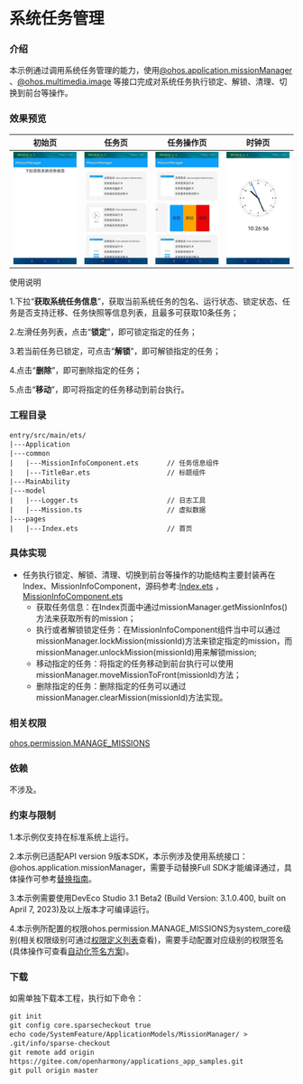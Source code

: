 # 系统任务管理

### 介绍

本示例通过调用系统任务管理的能力，使用[@ohos.application.missionManager](https://gitee.com/openharmony/docs/blob/master/zh-cn/application-dev/reference/apis/js-apis-application-missionManager.md) 、[@ohos.multimedia.image](https://gitee.com/openharmony/docs/blob/master/zh-cn/application-dev/reference/apis/js-apis-image.md) 等接口完成对系统任务执行锁定、解锁、清理、切换到前台等操作。

### 效果预览

|初始页|任务页|任务操作页|时钟页|
|--------------------------------|--------------------------------|--------------------------------|--------------------------------|
|![](./screenshots/device/initPage.jpeg)|![](./screenshots/device/missionPage.jpeg)|![](./screenshots/device/misssionOperation.jpeg)|![](./screenshots/device/colokPage.jpeg)|

使用说明

1.下拉“**获取系统任务信息**”，获取当前系统任务的包名、运行状态、锁定状态、任务是否支持迁移、任务快照等信息列表，且最多可获取10条任务；

2.左滑任务列表，点击“**锁定**”，即可锁定指定的任务；

3.若当前任务已锁定，可点击“**解锁**”，即可解锁指定的任务；

4.点击“**删除**”，即可删除指定的任务；

5.点击“**移动**”，即可将指定的任务移动到前台执行。

### 工程目录
```
entry/src/main/ets/
|---Application
|---common
|   |---MissionInfoComponent.ets       // 任务信息组件
|   |---TitleBar.ets                   // 标题组件
|---MainAbility
|---model
|   |---Logger.ts                      // 日志工具
|   |---Mission.ts                     // 虚拟数据
|---pages
|   |---Index.ets                      // 首页
```

### 具体实现

* 任务执行锁定、解锁、清理、切换到前台等操作的功能结构主要封装再在Index、MissionInfoComponent，源码参考:[Index.ets](https://gitee.com/openharmony/applications_app_samples/blob/master/code/SystemFeature/ApplicationModels/MissionManager/entry/src/main/ets/pages/Index.ets) ，[MissionInfoComponent.ets](https://gitee.com/openharmony/applications_app_samples/blob/master/code/SystemFeature/ApplicationModels/MissionManager/entry/src/main/ets/common/MissionInfoComponent.ets)
    * 获取任务信息：在Index页面中通过missionManager.getMissionInfos()方法来获取所有的mission；
    * 执行或者解锁锁定任务：在MissionInfoComponent组件当中可以通过missionManager.lockMission(missionId)方法来锁定指定的mission，而missionManager.unlockMission(missionId)用来解锁mission;
    * 移动指定的任务：将指定的任务移动到前台执行可以使用missionManager.moveMissionToFront(missionId)方法；
    * 删除指定的任务：删除指定的任务可以通过missionManager.clearMission(missionId)方法实现。
  
### 相关权限

[ohos.permission.MANAGE_MISSIONS](https://gitee.com/openharmony/docs/blob/master/zh-cn/application-dev/security/permission-list.md)

### 依赖

不涉及。

### 约束与限制

1.本示例仅支持在标准系统上运行。

2.本示例已适配API version 9版本SDK，本示例涉及使用系统接口：@ohos.application.missionManager，需要手动替换Full SDK才能编译通过，具体操作可参考[替换指南](https://docs.openharmony.cn/pages/v3.2/zh-cn/application-dev/quick-start/full-sdk-switch-guide.md/)。

3.本示例需要使用DevEco Studio 3.1 Beta2 (Build Version: 3.1.0.400, built on April 7, 2023)及以上版本才可编译运行。

4.本示例所配置的权限ohos.permission.MANAGE_MISSIONS为system_core级别(相关权限级别可通过[权限定义列表](https://gitee.com/openharmony/docs/blob/master/zh-cn/application-dev/security/permission-list.md)查看)，需要手动配置对应级别的权限签名(具体操作可查看[自动化签名方案](https://docs.openharmony.cn/pages/v3.2Beta/zh-cn/application-dev/security/hapsigntool-overview.md/))。

### 下载

如需单独下载本工程，执行如下命令：
```
git init
git config core.sparsecheckout true
echo code/SystemFeature/ApplicationModels/MissionManager/ > .git/info/sparse-checkout
git remote add origin https://gitee.com/openharmony/applications_app_samples.git
git pull origin master

```
